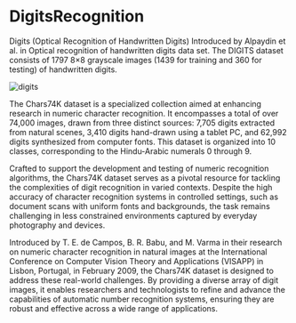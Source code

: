 # DigitsRecognition
Digits (Optical Recognition of Handwritten Digits)  Introduced by Alpaydin et al. in Optical recognition of handwritten digits data set. The DIGITS dataset consists of 1797 8×8 grayscale images (1439 for training and 360 for testing) of handwritten digits.



![digits](https://github.com/user-attachments/assets/f3f6493a-f3e3-477f-bde9-4f5885f1ca29)


The Chars74K dataset is a specialized collection aimed at enhancing research in numeric character recognition. It encompasses a total of over 74,000 images, drawn from three distinct sources: 7,705 digits extracted from natural scenes, 3,410 digits hand-drawn using a tablet PC, and 62,992 digits synthesized from computer fonts. This dataset is organized into 10 classes, corresponding to the Hindu-Arabic numerals 0 through 9.

Crafted to support the development and testing of numeric recognition algorithms, the Chars74K dataset serves as a pivotal resource for tackling the complexities of digit recognition in varied contexts. Despite the high accuracy of character recognition systems in controlled settings, such as document scans with uniform fonts and backgrounds, the task remains challenging in less constrained environments captured by everyday photography and devices.

Introduced by T. E. de Campos, B. R. Babu, and M. Varma in their research on numeric character recognition in natural images at the International Conference on Computer Vision Theory and Applications (VISAPP) in Lisbon, Portugal, in February 2009, the Chars74K dataset is designed to address these real-world challenges. By providing a diverse array of digit images, it enables researchers and technologists to refine and advance the capabilities of automatic number recognition systems, ensuring they are robust and effective across a wide range of applications.
